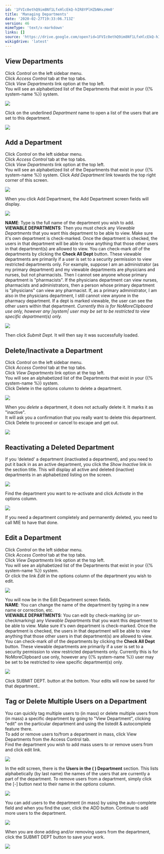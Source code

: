 ```yaml
---
id: '1FVIc0ethQ9im8Nf1LfxHlcEkQ-hIR8YPlHZbNHxzHm0'
title: 'Managing Departments'
date: '2020-02-27T19:33:06.713Z'
version: 46
mimeType: 'text/x-markdown'
links: []
source: 'https://drive.google.com/open?id=1FVIc0ethQ9im8Nf1LfxHlcEkQ-hIR8YPlHZbNHxzHm0'
wikigdrive: 'latest'
---
```

## View Departments

Click *Control* on the left sidebar menu.  
Click *Access Control* tab at the top tabs.  
Click *View Departments* link option at the top left.  
You will see an alphabetized list of the Departments that exist in your {{% system-name %}} system.

![](../managing-departments.assets/1ef58fd020d7a4de3edf6c91eaf108d5.png)

Click on the underlined *Department* name to open a list of the users that are set to this department.

![](../managing-departments.assets/1ef58fd020d7a4de3edf6c91eaf108d5.png)


## Add a Department

Click *Control* on the left sidebar menu.  
Click *Access Control* tab at the top tabs.  
Click *View Departments* link option at the top left.  
You will see an alphabetized list of the Departments that exist in your {{% system-name %}} system. Click *Add Department* link towards the top right corner of this screen.

![](../managing-departments.assets/1ef58fd020d7a4de3edf6c91eaf108d5.png)

When you click Add Department, the Add Department screen fields will display.

![](../managing-departments.assets/285ef5e6ff4f09c23b6cb9cc26bba9ee.png)

**NAME**: Type is the full name of the department you wish to add.  
**VIEWABLE DEPARTMENTS**: Then you must check any *Viewable Departments* that you want this department to be able to view. Make sure it's own department is check-marked. Once the department is checked, the users in that department will be able to view anything that those other users in that department(s) are allowed to view. You can check-mark *all* of the departments by clicking the **Check All Dept** button. These viewable departments are primarily if a user is set to a security permission to view restricted departments only. For example, suppose I am an administrator (as my primary department) and my viewable departments are physicians and nurses, but not pharmacists. Then I cannot see anyone whose primary department is "pharmacists". If the physicians department can view nurses, pharmacists and administrators, then a person whose primary department is "physicians" can view any pharmacist. If, as a primary administrator, I am also in the physicians department, I still cannot view anyone in the pharmacy department. If a dept is marked viewable, the user can see the other users within that department. *Currently this is for NoMoreClipboard use only, however any |system| user may be set to be restricted to view specific department(s) only.*

![](../managing-departments.assets/5e188489da666dce3992c38a29cc10d7.png)

Then click *Submit Dept.* It will then say it was successfully loaded.

## Delete/Inactivate a Department

Click *Control* on the left sidebar menu.  
Click *Access Control* tab at the top tabs.  
Click *View Departments* link option at the top left.  
You will see an alphabetized list of the Departments that exist in your {{% system-name %}} system.  
Click Delete in the options column to delete a department.

![](../managing-departments.assets/1ef58fd020d7a4de3edf6c91eaf108d5.png)

When you *delete* a department, it does not actually delete it. It marks it as "inactive".  
It will ask you a confirmation that you really want to delete this department. Click Delete to proceed or cancel to escape and get out.

![](../managing-departments.assets/31a407bed5e54ad75522f4a0e38b2468.png)


## Reactivating a Deleted Department

If you ‘deleted' a department (inactivated a department), and you need to put it back in as an active department, you click the *Show Inactive* link in the section title. This will display all active and deleted (inactive) departments in an alphabetized listing on the screen.

![](../managing-departments.assets/67de13ec4c5d4e35aeac7908f2f37ce6.png)

Find the department you want to re-activate and click *Activate* in the options column.

![](../managing-departments.assets/10a22c4556087bf12b2064118b0b901f.png)

If you need a department completely and permanently deleted, you need to call MIE to have that done.

## Edit a Department

Click *Control* on the left sidebar menu.  
Click *Access Control* tab at the top tabs.  
Click *View Departments* link option at the top left.  
You will see an alphabetized list of the Departments that exist in your {{% system-name %}} system.  
Or click the link *Edit* in the options column of the department you wish to edit.

![](../managing-departments.assets/1ef58fd020d7a4de3edf6c91eaf108d5.png)

You will now be in the Edit Department screen fields.  
**NAME**: You can change the name of the department by typing in a new name or correction, etc.  
**VIEWABLE DEPARTMENTS**: You can edit by check-marking (or un-checkmarking) any *Viewable Departments* that you want this department to be able to view. Make sure it's own department is check-marked. Once the department is checked, the users in that department will be able to view anything that those other users in that department(s) are allowed to view. You can check-mark *all* of the departments by clicking the **Check All Dept** button. These viewable departments are primarily if a user is set to a security permission to view restricted departments only. Currently this is for NoMoreClipboard use only, however any {{% system-name %}} user may be set to be restricted to view specific department(s) only.

![](../managing-departments.assets/3c4c364e06e26e7e072c0ea9058669ba.png)

Click SUBMIT DEPT. button at the bottom. Your edits will now be saved for that department..

## Tag or Delete Multiple Users on a Department

You can quickly tag multiple users to (in mass) or delete multiple users from (in mass) a specific department by going to "View Department", clicking "edit" on the particular department and using the listedit & autocomplete feature there.  
To add or remove users to/from a department in mass, click View Departments from the Access Control tab.  
Find the department you wish to add mass users to or remove users from and click edit link.

![](../managing-departments.assets/d56509b5b5c1558f9a2e7f833c229929.png)

In the edit screen, there is the **Users in the ( ) Department** section. This lists alphabetically (by last name) the names of the users that are currently a part of the department. To remove users from a department, simply click the [-] button next to their name in the *options* column.

![](../managing-departments.assets/9b765d7e5e6a69557e8a99d859e93b3c.png)

You can add users to the department (in mass) by using the auto-complete field and when you find the user, click the ADD button. Continue to add more users to the department.

![](../managing-departments.assets/61ada4ef9fa882cc0c2f9b9e83cf7dc7.png)

When you are done adding and/or removing users from the department, click the SUBMIT DEPT button to save your work.

![](../managing-departments.assets/6021a591d9141786fc6e6adaa9aa42ab.png)

